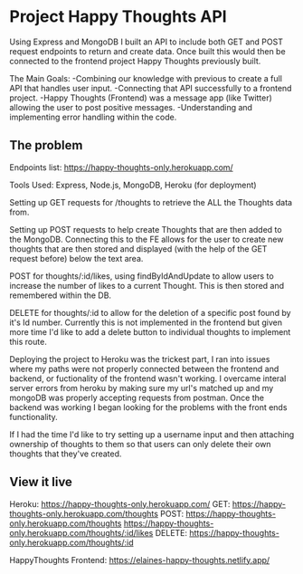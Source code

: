 # Project Happy Thoughts API

Using Express and MongoDB I built an API to include both GET and POST request endpoints to return and create data. Once built this would then be connected to the frontend project Happy Thoughts previously built. 

The Main Goals:
     -Combining our knowledge with previous to create a full API that handles user input.
     -Connecting that API successfully to a frontend project.
          -Happy Thoughts (Frontend) was a message app (like Twitter) allowing the user to post positive messages.
     -Understanding and implementing error handling within the code.

## The problem
Endpoints list: https://happy-thoughts-only.herokuapp.com/

Tools Used:
Express, Node.js, MongoDB, Heroku (for deployment)

Setting up GET requests for /thoughts to retrieve the ALL the Thoughts data from.

Setting up POST requests to help create Thoughts that are then added to the MongoDB. Connecting this to the FE allows for the user to create new thoughts that are then stored and displayed (with the help of the GET request before) below the text area.

POST for thoughts/:id/likes, using findByIdAndUpdate to allow users to increase the number of likes to a current Thought. This is then stored and remembered within the DB.

DELETE for thoughts/:id to allow for the deletion of a specific post found by it's Id number. Currently this is not implemented in the frontend but given more time I'd like to add a delete button to individual thoughts to implement this route.

Deploying the project to Heroku was the trickest part, I ran into issues where my paths were not properly connected between the frontend and backend, or fuctionality of the frontend wasn't working. I overcame interal server errors from heroku by making sure my url's matched up and my mongoDB was properly accepting requests from postman. Once the backend was working I began looking for the problems with the front ends functionality.

If I had the time I'd like to try setting up a username input and then attaching ownership of thoughts to them so that users can only delete their own thoughts that they've created.

## View it live

Heroku: https://happy-thoughts-only.herokuapp.com/
   GET: https://happy-thoughts-only.herokuapp.com/thoughts
  POST: https://happy-thoughts-only.herokuapp.com/thoughts
        https://happy-thoughts-only.herokuapp.com/thoughts/:id/likes
DELETE: https://happy-thoughts-only.herokuapp.com/thoughts/:id
        



HappyThoughts Frontend: https://elaines-happy-thoughts.netlify.app/

